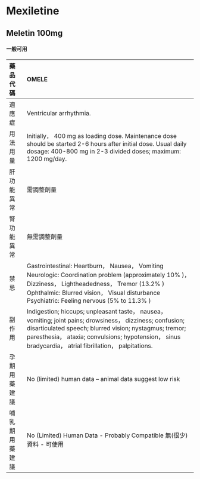 # Mexiletine

## Meletin 100mg

#### 一般可用

| 藥品代碼       | OMELE                                                                                                                                                                                                                                                                          |
|:---------------|:-------------------------------------------------------------------------------------------------------------------------------------------------------------------------------------------------------------------------------------------------------------------------------|
| 適應症         | Ventricular arrhythmia.                                                                                                                                                                                                                                                        |
| 用法用量       | Initially， 400 mg as loading dose. Maintenance dose should be started 2-6 hours after initial dose. Usual daily dosage: 400-800 mg in 2-3 divided doses; maximum: 1200 mg/day.                                                                                                |
| 肝功能異常     | 需調整劑量                                                                                                                                                                                                                                                                     |
| 腎功能異常     | 無需調整劑量                                                                                                                                                                                                                                                                   |
| 禁忌           | Gastrointestinal: Heartburn， Nausea， Vomiting Neurologic: Coordination problem (approximately 10% )， Dizziness， Lightheadedness， Tremor (13.2% ) Ophthalmic: Blurred vision， Visual disturbance Psychiatric: Feeling nervous (5% to 11.3% )                              |
| 副作用         | Indigestion; hiccups; unpleasant taste， nausea， vomiting; joint pains; drowsiness， dizziness; confusion; disarticulated speech; blurred vision; nystagmus; tremor; paresthesia， ataxia; convulsions; hypotension， sinus bradycardia， atrial fibrillation， palpitations. |
| 孕期用藥建議   | No (limited) human data – animal data suggest low risk                                                                                                                                                                                                                         |
| 哺乳期用藥建議 | No (Limited) Human Data - Probably Compatible 無(很少)資料 - 可使用                                                                                                                                                                                                            |

